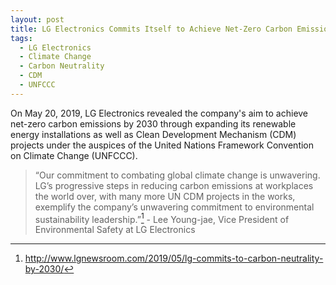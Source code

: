 ```yaml
---
layout: post
title: LG Electronics Commits Itself to Achieve Net-Zero Carbon Emissions by 2030
tags:
  - LG Electronics
  - Climate Change
  - Carbon Neutrality
  - CDM
  - UNFCCC
---
```


On May 20, 2019, LG Electronics revealed the company's aim to achieve net-zero carbon emissions by 2030 through expanding its renewable energy installations as well as Clean Development Mechanism (CDM) projects under the auspices of the United Nations Framework Convention on Climate Change (UNFCCC). 

> “Our commitment to combating global climate change is unwavering. LG’s progressive steps in reducing carbon emissions at workplaces the world over, with many more UN CDM projects in the works, exemplify the company’s unwavering commitment to environmental sustainability leadership.”[^1]  - Lee Young-jae, Vice President of Environmental Safety at LG Electronics 

[^1]: <http://www.lgnewsroom.com/2019/05/lg-commits-to-carbon-neutrality-by-2030/>


